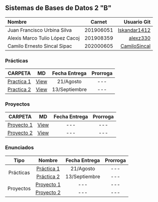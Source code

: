 ## Sistemas de Bases de Datos 2 "B"

| Nombre | Carnet | Usuario Git |
| :------ | :-------: | -------: |
| Juan Francisco Urbina Silva  |   201906051   | [Iskandar1412](https://github.com/Iskandar1412) |
| Alexis Marco Tulio López Cacoj  |   201908359   | [alexz330](https://github.com/alexz330) |
| Camilo Ernesto Sincal Sipac   |   202000605   | [CamiloSincal](https://github.com/CamiloSincal) |


### Prácticas

|          CARPETA          |   MD   | Fecha Entrega | Prorroga |
| :------------------------: | :----: | :-----------: | :------: |
| [Practica 1](./Practicas/Practica1/) | [View](.) | 21/Agosto |   ---   |
| [Practica 2](./Practicas/Practica2/) | [View](.) | 13/Septiembre |   ---   |

### Proyectos

|     CARPETA     |   MD   | Fecha Entrega | Prorroga |
| :-------------: | :----: | :-----------: | :------: |
| [Proyecto 1](./Proyectos/Proyecto1/) | [View](.) |      ---      |   ---   |
| [Proyecto 2](./Proyectos/Proyecto2) | [View](.) |      ---      |   ---   |

### Enunciados

<table>
    <thead>
        <tr>
            <th>Tipo</th>
            <th>Nombre</th>
            <th>Fecha Entrega</th>
            <th>Prorroga</th>
        </tr>
    </thead>
    <tbody>
        <tr>
            <td rowspan=2 align="center">Prácticas</td>
            <td rowspan=1 align="center"><a href="./Enunciados/Practicas/[SBD2]Practica1.pdf">Práctica 1</a></td>
            <td align="center">21/Agosto</td>
            <td align="center">---</td>
        </tr>
        <tr>
            <td rowspan=1 align="center"><a href="./Enunciados/Practicas/">Práctica 2</a></td>
            <td align="center">13/Septiembre</td>
            <td align="center">---</td>
        </tr>
        <tr>
            <td rowspan=2 align="center">Proyectos</td>
            <td rowspan=1 align="center"><a href="./Enunciados/Proyectos/">Proyecto 1</a></td>
            <td align="center">---</td>
            <td align="center">---</td>
        </tr>
        <tr>
            <td rowspan=1 align="center"><a href="./Enunciados/Proyectos/">Proyecto 2</a></td>
            <td align="center">---</td>
            <td align="center">---</td>
        </tr>
    </tbody>
</table>
